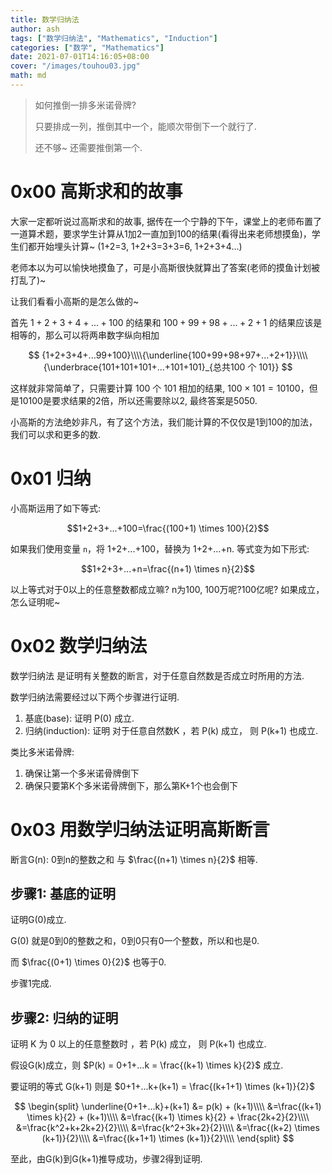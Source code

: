 ```yaml
---
title: 数学归纳法
author: ash
tags: ["数学归纳法", "Mathematics", "Induction"]
categories: ["数学", "Mathematics"]
date: 2021-07-01T14:16:05+08:00
cover: "/images/touhou03.jpg"
math: md
---
```


> 如何推倒一排多米诺骨牌?
>
> 只要排成一列，推倒其中一个，能顺次带倒下一个就行了.
>
> 还不够~ 还需要推倒第一个.

# 0x00 高斯求和的故事

大家一定都听说过高斯求和的故事, 据传在一个宁静的下午，课堂上的老师布置了一道算术题，要求学生计算从1加2一直加到100的结果(看得出来老师想摸鱼)，学生们都开始埋头计算~ (1+2=3, 1+2+3=3+3=6, 1+2+3+4...)

老师本以为可以愉快地摸鱼了，可是小高斯很快就算出了答案(老师的摸鱼计划被打乱了)~

让我们看看小高斯的是怎么做的~

首先 $1+2+3+4+...+100$ 的结果和 $100+99+98+...+2+1$ 的结果应该是相等的，那么可以将两串数字纵向相加

$$
{1+2+3+4+...99+100}\\\\{\underline{100+99+98+97+...+2+1}}\\\\{\underbrace{101+101+101+...+101+101}_{总共100 个 101}}
$$

这样就非常简单了，只需要计算 100 个 101 相加的结果,
$100 \times 101 = 10100$，但是10100是要求结果的2倍，所以还需要除以2, 最终答案是5050.

小高斯的方法绝妙非凡，有了这个方法，我们能计算的不仅仅是1到100的加法，我们可以求和更多的数.

# 0x01 归纳

小高斯运用了如下等式:

$$1+2+3+...+100=\frac{(100+1) \times 100}{2}$$

如果我们使用变量 `n`，将 1+2+...+100，替换为 1+2+...+n.
等式变为如下形式:

$$1+2+3+...+n=\frac{(n+1) \times n}{2}$$

以上等式对于0以上的任意整数都成立嘛? n为100, 100万呢?100亿呢? 如果成立，怎么证明呢~

# 0x02 数学归纳法

数学归纳法 是证明有关整数的断言，对于任意自然数是否成立时所用的方法.

数学归纳法需要经过以下两个步骤进行证明.

1. 基底(base): 证明 P(0) 成立.
2. 归纳(induction): 证明 对于任意自然数K ，若 P(k) 成立， 则 P(k+1) 也成立.

类比多米诺骨牌:

1. 确保让第一个多米诺骨牌倒下
2. 确保只要第K个多米诺骨牌倒下，那么第K+1个也会倒下


# 0x03 用数学归纳法证明高斯断言

断言G(n): 0到n的整数之和 与 $\frac{(n+1) \times n}{2}$ 相等.

## 步骤1: 基底的证明

证明G(0)成立.

G(0) 就是0到0的整数之和，0到0只有0一个整数，所以和也是0.

而 $\frac{(0+1) \times 0}{2}$ 也等于0.

步骤1完成.

## 步骤2: 归纳的证明

证明 K 为 0 以上的任意整数时 ，若 P(k) 成立， 则 P(k+1) 也成立.

假设G(k)成立，则 $P(k) = 0+1+...k = \frac{(k+1) \times k}{2}$ 成立.

要证明的等式 G(k+1) 则是 $0+1+...k+(k+1) = \frac{(k+1+1) \times (k+1)}{2}$

$$
\begin{split}
\underline{0+1+...k}+(k+1) &= p(k) + (k+1)\\\\
&=\frac{(k+1) \times k}{2} + (k+1)\\\\
&=\frac{(k+1) \times k}{2} + \frac{2k+2}{2}\\\\
&=\frac{k^2+k+2k+2}{2}\\\\
&=\frac{k^2+3k+2}{2}\\\\
&=\frac{(k+2) \times (k+1)}{2}\\\\
&=\frac{(k+1+1) \times (k+1)}{2}\\\\
\end{split}
$$

至此，由G(k)到G(k+1)推导成功，步骤2得到证明.

